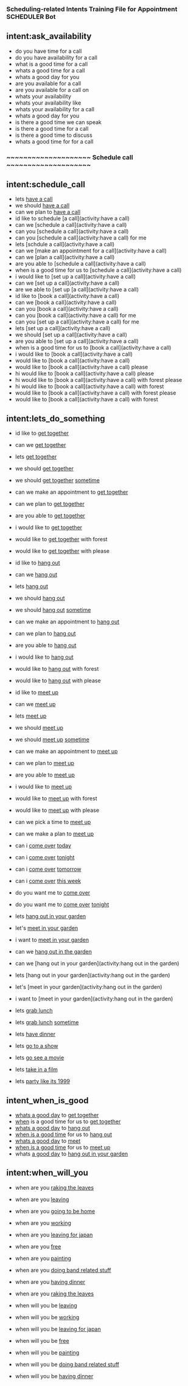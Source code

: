 ### Scheduling-related Intents Training File for Appointment SCHEDULER Bot

## intent:ask_availability
- do you have time for a call
- do you have availability for a call
- what is a good time for a call
- whats a good time for a call
- whats a good day for you
- are you available for a call
- are you available for a call on
- whats your availability
- whats your availability like
- whats your availability for a call
- whats a good day for you
- is there a good time we can speak
- is there a good time for a call
- is there a good time to discuss
- whats a good time for for a call


### ~~~~~~~~~~~~~~~~~~~~ Schedule call ~~~~~~~~~~~~~~~~~~~~

## intent:schedule_call
- lets [have a call](activity)
- we should [have a call](activity)
- can we plan to [have a call](activity)
- id like to schedule [a call](activity:have a call)
- can we [schedule a call](activity:have a call)
- can you [schedule a call](activity:have a call)
- can you [schedule a call](activity:have a call) for me
- lets [schdule a call](activity:have a call)
- can we [make an appointment for a call](activity:have a call)
- can we [plan a call](activity:have a call)
- are you able to [schedule a call](activity:have a call)
- when is a good time for us to [schedule a call](activity:have a call)
- i would like to [set up a call](activity:have a call)
- can we [set up a call](activity:have a call)
- are we able to [set up [a call](activity:have a call)
- id like to [book a call](activity:have a call)
- can we [book a call](activity:have a call)
- can you [book a call](activity:have a call)
- can you [book a call](activity:have a call) for me
- can you [set up a call](activity:have a call) for me
- lets [set up a call](activity:have a call)
- we should [set up a call](activity:have a call)
- are you able to [set up a call](activity:have a call)
- when is a good time for us to [book a call](activity:have a call)
- i would like to [book a call](activity:have a call)
- would like to [book a call](activity:have a call)
- would like to [book a call](activity:have a call) please
- hi would like to [book a call](activity:have a call) please
- hi would like to [book a call](activity:have a call) with forest please
- hi would like to [book a call](activity:have a call) with forest
- would like to [book a call](activity:have a call) with forest please
- would like to [book a call](activity:have a call) with forest

## intent:lets_do_something
- id like to [get together](activity)
- can we [get together](activity)
- lets [get together](activity)
- we should [get together](activity)
- we should [get together](activity) [sometime](when)
- can we make an appointment to [get together](activity)
- can we plan to [get together](activity)
- are you able to [get together](activity)
- i would like to [get together](activity)
- would like to [get together](activity) with forest
- would like to [get together](activity) with please

- id like to [hang out](activity)
- can we [hang out](activity)
- lets [hang out](activity)
- we should [hang out](activity)
- we should [hang out](activity) [sometime](when)
- can we make an appointment to [hang out](activity)
- can we plan to [hang out](activity)
- are you able to [hang out](activity)
- i would like to [hang out](activity)
- would like to [hang out](activity) with forest
- would like to [hang out](activity) with please

- id like to [meet up](activity)
- can we [meet up](activity)
- lets [meet up](activity)
- we should [meet up](activity)
- we should [meet up](activity) [sometime](when)
- can we make an appointment to [meet up](activity)
- can we plan to [meet up](activity)
- are you able to [meet up](activity)
- i would like to [meet up](activity)
- would like to [meet up](activity) with forest
- would like to [meet up](activity) with please
- can we pick a time to [meet up](activity)
- can we make a plan to [meet up](activity)

- can i [come over](activity) [today](when)
- can i [come over](activity) [tonight](when)
- can i [come over](activity) [tomorrow](when)
- can i [come over](activity) [this week](when)
- do you want me to [come over](activity)
- do you want me to [come over](activity) [tonight](when)

- lets [hang out in your garden](activity)
- let's [meet in your garden](activity)
- i want to [meet in your garden](activity)
- can we [hang out in the garden](actvity)
- can we [hang out in your garden](activity:hang out in the garden)
- lets [hang out in your garden](activity:hang out in the garden)
- let's [meet in your garden](activity:hang out in the garden)
- i want to [meet in your garden](activity:hang out in the garden)

- lets [grab lunch](activity)
- lets [grab lunch](activity) [sometime](when)
- lets [have dinner](activity)
- lets [go to a show](activity)
- lets [go see a movie](activity)
- lets [take in a film](activity)
- lets [party like its 1999](activity)

## intent_when_is_good
- [whats a good day](when) to [get together](activity)
- [when](when) is a good time for us to [get together](activity)
- [whats a good day](when) to [hang out](activity)
- [when is a good time](when) for us to [hang out](activity)
- [whats a good day](when) to [meet](activity)
- [when is a good time](when) for us to [meet up](activity)
- whats [a good day](when) to [hang out in your garden](activity)

## intent:when_will_you
- when are you [raking the leaves](activity)
- when are you [leaving](activity)
- when are you [going to be home](activity)
- when are you [working](activity)
- when are you [leaving for japan](activity)
- when are you [free](activity)
- when are you [painting](activity)
- when are you [doing band related stuff](activity)
- when are you [having dinner](activity)

- when are you [raking the leaves](activity)
- when will you be [leaving](activity)
- when will you be [working](activity)
- when will you be [leaving for japan](activity)
- when will you be [free](activity)
- when will you be [painting](activity)
- when will you be [doing band related stuff](activity)
- when will you be [having dinner](activity)
